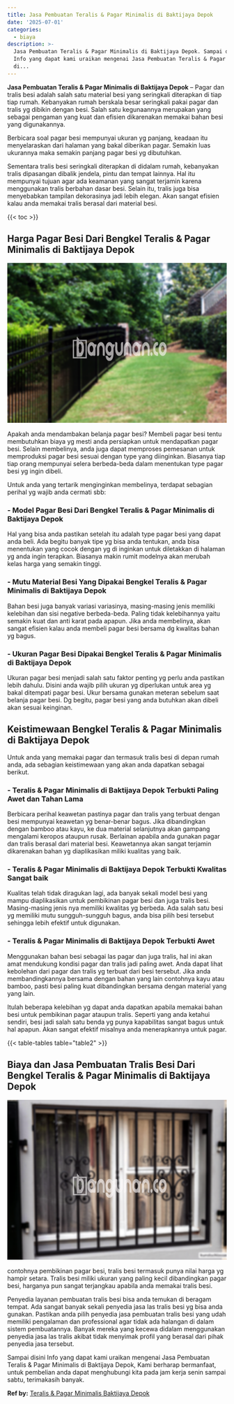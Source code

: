 ```yaml
---
title: Jasa Pembuatan Teralis & Pagar Minimalis di Baktijaya Depok
date: '2025-07-01'
categories:
  - biaya
description: >-
  Jasa Pembuatan Teralis & Pagar Minimalis di Baktijaya Depok. Sampai disini
  Info yang dapat kami uraikan mengenai Jasa Pembuatan Teralis & Pagar Minimalis
  di...
---
```


**Jasa Pembuatan Teralis & Pagar Minimalis di Baktijaya Depok** – Pagar dan tralis besi adalah salah satu material besi yang seringkali diterapkan di tiap tiap rumah. Kebanyakan rumah berskala besar seringkali pakai pagar dan tralis yg dibikin dengan besi. Salah satu kegunaannya merupakan yang sebagai pengaman yang kuat dan efisien dikarenakan memakai bahan besi yang digunakannya.

Berbicara soal pagar besi mempunyai ukuran yg panjang, keadaan itu menyelaraskan dari halaman yang bakal diberikan pagar. Semakin luas ukurannya maka semakin panjang pagar besi yg dibutuhkan.

Sementara tralis besi seringkali diterapkan di didalam rumah, kebanyakan tralis dipasangan dibalik jendela, pintu dan tempat lainnya. Hal itu mempunyai tujuan agar ada keamanan yang sangat terjamin karena menggunakan tralis berbahan dasar besi. Selain itu, tralis juga bisa menyebabkan tampilan dekorasinya jadi lebih elegan. Akan sangat efisien kalau anda memakai tralis berasal dari material besi.

{{< toc >}}

## Harga Pagar Besi Dari Bengkel Teralis & Pagar Minimalis di Baktijaya Depok

![Jasa Pembuatan Teralis & Pagar Minimalis di Baktijaya Depok](/images/pagar-minimalis-murah-07.png)

Apakah anda mendambakan belanja pagar besi? Membeli pagar besi tentu membutuhkan biaya yg mesti anda persiapkan untuk mendapatkan pagar besi. Selain membelinya, anda juga dapat memproses pemesanan untuk memproduksi pagar besi sesuai dengan type yang diinginkan. Biasanya tiap tiap orang mempunyai selera berbeda-beda dalam menentukan type pagar besi yg ingin dibeli.

Untuk anda yang tertarik menginginkan membelinya, terdapat sebagian perihal yg wajib anda cermati sbb:
### \- Model Pagar Besi Dari Bengkel Teralis & Pagar Minimalis di Baktijaya Depok

Hal yang bisa anda pastikan setelah itu adalah type pagar besi yang dapat anda beli. Ada begitu banyak tipe yg bisa anda tentukan, anda bisa menentukan yang cocok dengan yg di inginkan untuk diletakkan di halaman yg anda ingin terapkan. Biasanya makin rumit modelnya akan merubah kelas harga yang semakin tinggi.

### \- Mutu Material Besi Yang Dipakai Bengkel Teralis & Pagar Minimalis di Baktijaya Depok

Bahan besi juga banyak variasi variasinya, masing-masing jenis memiliki kelebihan dan sisi negative berbeda-beda. Paling tidak kelebihannya yaitu semakin kuat dan anti karat pada apapun. Jika anda membelinya, akan sangat efisien kalau anda membeli pagar besi bersama dg kwalitas bahan yg bagus.

### \- Ukuran Pagar Besi Dipakai Bengkel Teralis & Pagar Minimalis di Baktijaya Depok

Ukuran pagar besi menjadi salah satu faktor penting yg perlu anda pastikan lebih dahulu. Disini anda wajib pilih ukuran yg diperlukan untuk area yg bakal ditempati pagar besi. Ukur bersama gunakan meteran sebelum saat belanja pagar besi. Dg begitu, pagar besi yang anda butuhkan akan dibeli akan sesuai keinginan.

## Keistimewaan Bengkel Teralis & Pagar Minimalis di Baktijaya Depok

Untuk anda yang memakai pagar dan termasuk tralis besi di depan rumah anda, ada sebagian keistimewaan yang akan anda dapatkan sebagai berikut.

### \- Teralis & Pagar Minimalis di Baktijaya Depok Terbukti Paling Awet dan Tahan Lama

Berbicara perihal keawetan pastinya pagar dan tralis yang terbuat dengan besi mempunyai keawetan yg benar-benar bagus. Jika dibandingkan dengan bamboo atau kayu, ke dua material selanjutnya akan gampang mengalami keropos ataupun rusak. Berlainan apabila anda gunakan pagar dan tralis berasal dari material besi. Keawetannya akan sangat terjamin dikarenakan bahan yg diaplikasikan miliki kualitas yang baik.

### \- Teralis & Pagar Minimalis di Baktijaya Depok Terbukti Kwalitas Sangat baik

Kualitas telah tidak diragukan lagi, ada banyak sekali model besi yang mampu diaplikasikan untuk pembikinan pagar besi dan juga tralis besi. Masing-masing jenis nya memiliki kwalitas yg berbeda. Ada salah satu besi yg memiliki mutu sungguh-sungguh bagus, anda bisa pilih besi tersebut sehingga lebih efektif untuk digunakan.

### \- Teralis & Pagar Minimalis di Baktijaya Depok Terbukti Awet

Menggunakan bahan besi sebagai las pagar dan juga tralis, hal ini akan amat mendukung kondisi pagar dan tralis jadi paling awet. Anda dapat lihat kebolehan dari pagar dan tralis yg terbuat dari besi tersebut. Jika anda membandingkannya bersama dengan bahan yang lain contohnya kayu atau bamboo, pasti besi paling kuat dibandingkan bersama dengan material yang yang lain.

Itulah beberapa kelebihan yg dapat anda dapatkan apabila memakai bahan besi untuk pembikinan pagar ataupun tralis. Seperti yang anda ketahui sendiri, besi jadi salah satu benda yg punya kapabilitas sangat bagus untuk hal apapun. Akan sangat efektif misalnya anda menerapkannya untuk pagar.

{{< table-tables table="table2" >}}

## Biaya dan Jasa Pembuatan Tralis Besi Dari Bengkel Teralis & Pagar Minimalis di Baktijaya Depok

![Jasa Pembuatan Teralis & Pagar Minimalis di Baktijaya Depok](/images/teralis-minimalis-murah-14.png)

contohnya pembikinan pagar besi, tralis besi termasuk punya nilai harga yg hampir setara. Tralis besi miliki ukuran yang paling kecil dibandingkan pagar besi, harganya pun sangat terjangkau apabila anda memakai tralis besi.

Penyedia layanan pembuatan tralis besi bisa anda temukan di beragam tempat. Ada sangat banyak sekali penyedia jasa las tralis besi yg bisa anda gunakan. Pastikan anda pilih penyedia jasa pembuatan tralis besi yang udah memiliki pengalaman dan professional agar tidak ada halangan di dalam sistem pembuatannya. Banyak mereka yang kecewa didalam menggunakan penyedia jasa las tralis akibat tidak menyimak profil yang berasal dari pihak penyedia jasa tersebut.

Sampai disini Info yang dapat kami uraikan mengenai Jasa Pembuatan Teralis & Pagar Minimalis di Baktijaya Depok, Kami berharap bermanfaat, untuk pembelian anda dapat menghubungi kita pada jam kerja senin sampai sabtu, terimakasih banyak.

**Ref by:** [Teralis & Pagar Minimalis Baktijaya Depok](https://id.wikipedia.org/wiki/Teralis)
